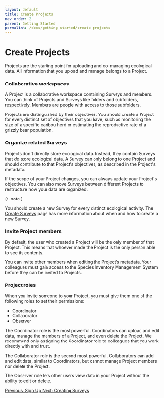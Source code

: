 ```yaml
---
layout: default
title: Create Projects
nav_order: 2
parent: Getting Started
permalink: /docs/getting-started/create-projects
---
```


# Create Projects

Projects are the starting point for uploading and co-managing ecological data. All information that you upload and manage belongs to a Project.

### Collaborative workspaces

A Project is a collaborative workspace containing Surveys and members. You can think of Projects and Surveys like folders and subfolders, respectively. Members are people with access to those subfolders.

Projects are distinguished by their objectives. You should create a Project for every distinct set of objectives that you have, such as monitoring the size of a specific caribou herd or estimating the reproductive rate of a grizzly bear population.

### Organize related Surveys

Projects don't directly store ecological data. Instead, they contain Surveys that _do_ store ecological data. A Survey can only belong to one Project and should contribute to that Project's objectives, as described in the Project's metadata.

If the scope of your Project changes, you can always update your Project's objectives. You can also move Surveys between different Projects to restructure how your data are organized.

{: .note }

You should create a new Survey for every distinct ecological activity. The [Create Surveys](/docs/getting-started/create-surveys) page has more information about when and how to create a new Survey.

### Invite Project members

By default, the user who created a Project will be the only member of that Project. This means that whoever made the Project is the only person able to see its contents.

You can invite other members when editing the Project's metadata. Your colleagues must gain access to the Species Inventory Management System before they can be invited to Projects.

### Project roles

When you invite someone to your Project, you must give them one of the following roles to set their permissions:

- Coordinator
- Collaborator
- Observer

The Coordinator role is the most powerful. Coordinators can upload and edit data, manage the members of a Project, and even delete the Project. We recommend only assigning the Coordinator role to colleagues that you work directly with and trust.

The Collaborator role is the second most powerful. Collaborators can add and edit data, similar to Coordinators, but cannot manage Project members nor delete the Project.

The Observer role lets other users view data in your Project without the ability to edit or delete.

<a class="float-left" href="./sign-up">
Previous: Sign Up
</a>
<a class="float-right" href="./create-surveys">
Next: Creating Surveys
</a>
